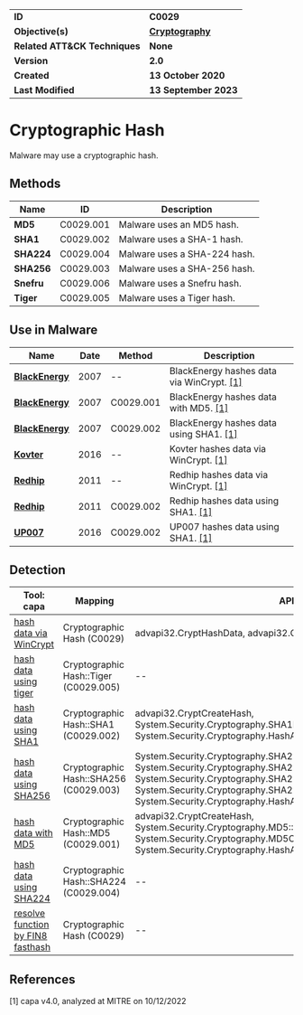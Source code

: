 <table>
<tr>
<td><b>ID</b></td>
<td><b>C0029</b></td>
</tr>
<tr>
<td><b>Objective(s)</b></td>
<td><b><a href="../cryptography">Cryptography</a></b></td>
</tr>
<tr>
<td><b>Related ATT&CK Techniques</b></td>
<td><b>None</b></td>
</tr>
<tr>
<td><b>Version</b></td>
<td><b>2.0</b></td>
</tr>
<tr>
<td><b>Created</b></td>
<td><b>13 October 2020</b></td>
</tr>
<tr>
<td><b>Last Modified</b></td>
<td><b>13 September 2023</b></td>
</tr>
</table>


# Cryptographic Hash

Malware may use a cryptographic hash. 

## Methods

|Name|ID|Description|
|---|---|---|
|**MD5**|C0029.001|Malware uses an MD5 hash.|
|**SHA1**|C0029.002|Malware uses a SHA-1 hash.|
|**SHA224**|C0029.004|Malware uses a SHA-224 hash.|
|**SHA256**|C0029.003|Malware uses a SHA-256 hash.|
|**Snefru**|C0029.006|Malware uses a Snefru hash.|
|**Tiger**|C0029.005|Malware uses a Tiger hash.|

## Use in Malware

|Name|Date|Method|Description|
|---|---|---|---|
|[**BlackEnergy**](../xample-malware/blackenergy.md)|2007|--|BlackEnergy hashes data via WinCrypt. [[1]](#1)|
|[**BlackEnergy**](../xample-malware/blackenergy.md)|2007|C0029.001|BlackEnergy hashes data with MD5. [[1]](#1)|
|[**BlackEnergy**](../xample-malware/blackenergy.md)|2007|C0029.002|BlackEnergy hashes data using SHA1. [[1]](#1)|
|[**Kovter**](../xample-malware/kovter.md)|2016|--|Kovter hashes data via WinCrypt. [[1]](#1)|
|[**Redhip**](../xample-malware/rebhip.md)|2011|--|Redhip hashes data via WinCrypt. [[1]](#1)|
|[**Redhip**](../xample-malware/rebhip.md)|2011|C0029.002|Redhip hashes data using SHA1. [[1]](#1)|
|[**UP007**](../xample-malware/up007.md)|2016|C0029.002|UP007 hashes data using SHA1. [[1]](#1)|

## Detection

|Tool: capa|Mapping|APIs|
|---|---|---|
|[hash data via WinCrypt](https://github.com/mandiant/capa-rules/blob/master/data-manipulation/hashing/hash-data-via-wincrypt.yml)|Cryptographic Hash (C0029)|advapi32.CryptHashData, advapi32.CryptGetHashParam|
|[hash data using tiger](https://github.com/mandiant/capa-rules/blob/master/data-manipulation/hashing/tiger/hash-data-using-tiger.yml)|Cryptographic Hash::Tiger (C0029.005)|--|
|[hash data using SHA1](https://github.com/mandiant/capa-rules/blob/master/data-manipulation/hashing/sha1/hash-data-using-sha1.yml)|Cryptographic Hash::SHA1 (C0029.002)|advapi32.CryptCreateHash, System.Security.Cryptography.SHA1Managed::ctor, System.Security.Cryptography.HashAlgorithm::ComputeHash|
|[hash data using SHA256](https://github.com/mandiant/capa-rules/blob/master/data-manipulation/hashing/sha256/hash-data-using-sha256.yml)|Cryptographic Hash::SHA256 (C0029.003)|System.Security.Cryptography.SHA256Managed::Initialize, System.Security.Cryptography.SHA256CryptoServiceProvider::Initialize, System.Security.Cryptography.SHA256::Create, System.Security.Cryptography.SHA256Managed::ctor, System.Security.Cryptography.HashAlgorithm::ComputeHash|
|[hash data with MD5](https://github.com/mandiant/capa-rules/blob/master/data-manipulation/hashing/md5/hash-data-with-md5.yml)|Cryptographic Hash::MD5 (C0029.001)|advapi32.CryptCreateHash, System.Security.Cryptography.MD5::Create, System.Security.Cryptography.MD5CryptoServiceProvider::ctor, System.Security.Cryptography.HashAlgorithm::ComputeHash|
|[hash data using SHA224](https://github.com/mandiant/capa-rules/blob/master/data-manipulation/hashing/sha224/hash-data-using-sha224.yml)|Cryptographic Hash::SHA224 (C0029.004)|--|
|[resolve function by FIN8 fasthash](https://github.com/mandiant/capa-rules/blob/master/linking/runtime-linking/resolve-function-by-fin8-fasthash.yml)|Cryptographic Hash (C0029)|--|

## References

<a name="1">[1]</a> capa v4.0, analyzed at MITRE on 10/12/2022

